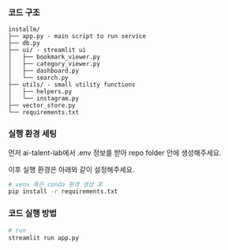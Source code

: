 ### 코드 구조
```
installm/
├── app.py - main script to run service
├── db.py
├── ui/ - streamlit ui
│   ├── bookmark_viewer.py
│   ├── category_viewer.py
│   ├── dashboard.py
│   └── search.py
├── utils/ - small utility functions
│   ├── helpers.py
│   └── instagram.py
├── vector_store.py
└── requirements.txt
```

### 실행 환경 세팅
먼저 ai-talent-lab에서 .env 정보를 받아 repo folder 안에 생성해주세요.

이후 실행 환경은 아래와 같이 설정해주세요.
```bash
# venv 혹은 conda 환경 생성 후
pip install -r requirements.txt
```

### 코드 실행 방법
```bash
# run
streamlit run app.py
```